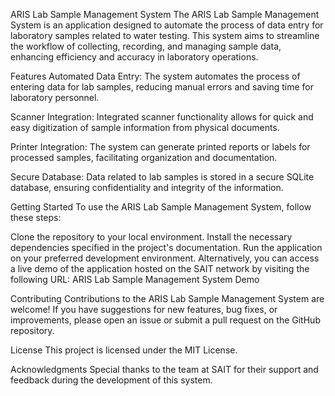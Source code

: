 ARIS Lab Sample Management System
The ARIS Lab Sample Management System is an application designed to automate the process of data entry for laboratory samples related to water testing. This system aims to streamline the workflow of collecting, recording, and managing sample data, enhancing efficiency and accuracy in laboratory operations.

Features
Automated Data Entry: The system automates the process of entering data for lab samples, reducing manual errors and saving time for laboratory personnel.

Scanner Integration: Integrated scanner functionality allows for quick and easy digitization of sample information from physical documents.

Printer Integration: The system can generate printed reports or labels for processed samples, facilitating organization and documentation.

Secure Database: Data related to lab samples is stored in a secure SQLite database, ensuring confidentiality and integrity of the information.

Getting Started
To use the ARIS Lab Sample Management System, follow these steps:

Clone the repository to your local environment.
Install the necessary dependencies specified in the project's documentation.
Run the application on your preferred development environment.
Alternatively, you can access a live demo of the application hosted on the SAIT network by visiting the following URL: ARIS Lab Sample Management System Demo

Contributing
Contributions to the ARIS Lab Sample Management System are welcome! If you have suggestions for new features, bug fixes, or improvements, please open an issue or submit a pull request on the GitHub repository.

License
This project is licensed under the MIT License.

Acknowledgments
Special thanks to the team at SAIT for their support and feedback during the development of this system.
